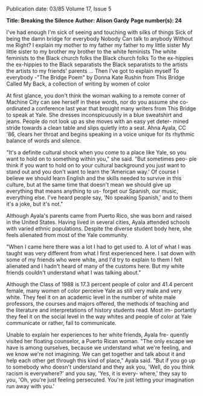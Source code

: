 Publication date: 03/85
Volume 17, Issue 5

**Title: Breaking the Silence**
**Author: Alison Gardy**
**Page number(s): 24**

I've had enough
I'm sick of seeing and touching
with silks of things
Sick of being the damn bridge for everybody
Nobody
Can talk to anybody
Without me Right?
I explain my mother to my father my father to my little sister
My little sister to my brother my brother to the white feminists
The white feminists to the Black church folks the Black church folks
To the ex-hippies the ex-hippies to the Black separatists the
Black separatists to the artists the artists to my friends' parents ...
Then
I've got to explain myself
To everybody
-"The Bridge Poem" by Donna Kate Rushin from This Bridge Called My Back, a collection
of writing by women of color

At first glance, you don't think the woman walking to a remote corner of 
Machine City can see herself in these words, nor do you assume she co-
ordinated a conference last year that brought many writers from This 
Bridge to speak at Yale. She dresses inconspicuously in a blue sweatshirt 
and jeans. People do not look up as she moves with an easy yet deter-
mined stride towards a clean table and slips quietly into a seat. Ahna 
Ayala, CC '86, clears her throat and begins speaking in a voice unique for 
its rhythmic balance of words and silence. 

"It's a definite cultural shock when you come to a place like Yale, so you 
want to hold on to something within you," she said. "But sometimes peo-
ple think if you want to hold on to your cultural background you just want 
to stand out and you don't want to learn the 'American way.' Of course I 
believe we should learn English and the skills needed to survive in this 
culture, but at the same time that doesn't mean we should give up 
everything that means anything to us- forget our Spanish, our music, 
everything else. I've heard people say, 'No speaking Spanish,' and to 
them it's a joke, but it's not." 

Although Ayala's parents came from Puerto Rico, she was born and 
raised in the United States. Having lived in several cities, Ayala attended 
schools with varied ethnic populations. Despite the diverse student body 
here, she feels alienated from most of the Yale community. 

"When I came here there was a lot I had to get used to. A lot of what I 
was taught was very different from what I first experienced here. I sat 
down with some of my friends who were white, and I'd try to explain to 
them I felt alienated and I hadn't heard of many of the customs here. 
But my white friends couldn't understand what I was talking about." 

Although the Class of 1988 is 17.3 percent people of color and 41.4 
percent female, many women of color perceive Yale as still very male and 
very white. They feel it on an academic level in the number of white 
male professors, the courses and majors offered, the methods of teaching 
and the literature and interpretations of history students read. Most im-
portantly they feel it on the social level in the way whites and people of 
color at Yale communicate or rather, fail to communicate. 

Unable to explain her experiences to her white friends, Ayala fre-
quently visited her floating counselor, a Puerto Rican woman. "The only 
escape we have is among ourselves, because we understand what we're 
feeling, and we know we're not imagining. We can get together and talk 
about it and help each other get through this kind of place," Ayala said. 
"But if you go up to somebody who doesn't understand and they ask you, 
'Well, do you think racism is everywhere?' and you say, 'Yes, it is every-
where,' they say to you, 'Oh, you're just feeling persecuted. You're just 
letting your imagination run away with you.'